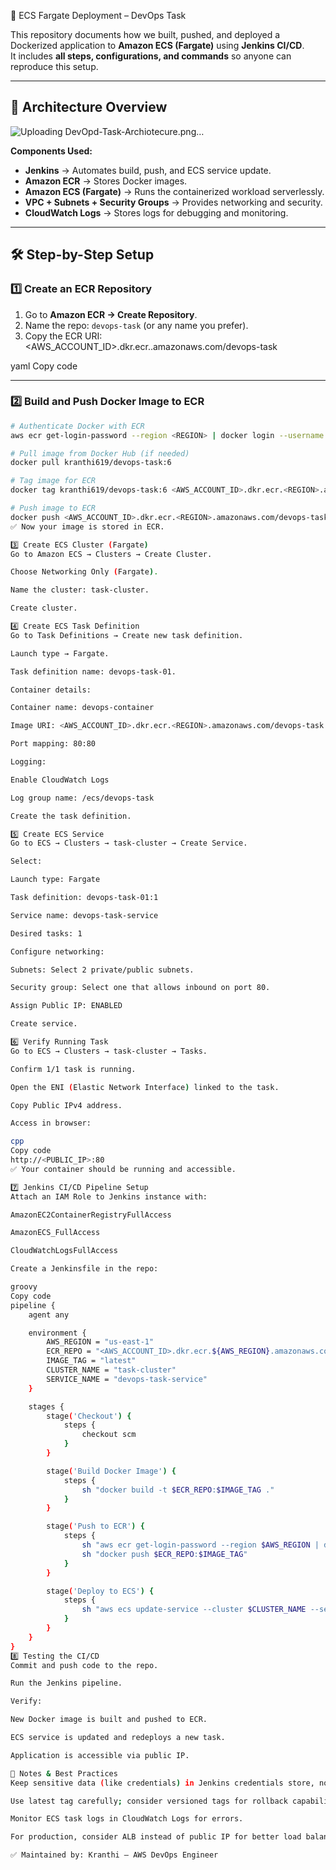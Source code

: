 

 🚀 ECS Fargate Deployment – DevOps Task

This repository documents how we built, pushed, and deployed a Dockerized application to **Amazon ECS (Fargate)** using **Jenkins CI/CD**.  
It includes **all steps, configurations, and commands** so anyone can reproduce this setup.

---

## 📌 Architecture Overview
![Uploading DevOpd-Task-Archiotecure.png…]()


**Components Used:**
- **Jenkins** → Automates build, push, and ECS service update.
- **Amazon ECR** → Stores Docker images.
- **Amazon ECS (Fargate)** → Runs the containerized workload serverlessly.
- **VPC + Subnets + Security Groups** → Provides networking and security.
- **CloudWatch Logs** → Stores logs for debugging and monitoring.

---

## 🛠️ Step-by-Step Setup

### 1️⃣ Create an ECR Repository
1. Go to **Amazon ECR → Create Repository**.
2. Name the repo: `devops-task` (or any name you prefer).
3. Copy the ECR URI:  
<AWS_ACCOUNT_ID>.dkr.ecr.<REGION>.amazonaws.com/devops-task

yaml
Copy code

---

### 2️⃣ Build and Push Docker Image to ECR
```bash
# Authenticate Docker with ECR
aws ecr get-login-password --region <REGION> | docker login --username AWS --password-stdin <AWS_ACCOUNT_ID>.dkr.ecr.<REGION>.amazonaws.com

# Pull image from Docker Hub (if needed)
docker pull kranthi619/devops-task:6

# Tag image for ECR
docker tag kranthi619/devops-task:6 <AWS_ACCOUNT_ID>.dkr.ecr.<REGION>.amazonaws.com/devops-task:6

# Push image to ECR
docker push <AWS_ACCOUNT_ID>.dkr.ecr.<REGION>.amazonaws.com/devops-task:6
✅ Now your image is stored in ECR.

3️⃣ Create ECS Cluster (Fargate)
Go to Amazon ECS → Clusters → Create Cluster.

Choose Networking Only (Fargate).

Name the cluster: task-cluster.

Create cluster.

4️⃣ Create ECS Task Definition
Go to Task Definitions → Create new task definition.

Launch type → Fargate.

Task definition name: devops-task-01.

Container details:

Container name: devops-container

Image URI: <AWS_ACCOUNT_ID>.dkr.ecr.<REGION>.amazonaws.com/devops-task:6

Port mapping: 80:80

Logging:

Enable CloudWatch Logs

Log group name: /ecs/devops-task

Create the task definition.

5️⃣ Create ECS Service
Go to ECS → Clusters → task-cluster → Create Service.

Select:

Launch type: Fargate

Task definition: devops-task-01:1

Service name: devops-task-service

Desired tasks: 1

Configure networking:

Subnets: Select 2 private/public subnets.

Security group: Select one that allows inbound on port 80.

Assign Public IP: ENABLED

Create service.

6️⃣ Verify Running Task
Go to ECS → Clusters → task-cluster → Tasks.

Confirm 1/1 task is running.

Open the ENI (Elastic Network Interface) linked to the task.

Copy Public IPv4 address.

Access in browser:

cpp
Copy code
http://<PUBLIC_IP>:80
✅ Your container should be running and accessible.

7️⃣ Jenkins CI/CD Pipeline Setup
Attach an IAM Role to Jenkins instance with:

AmazonEC2ContainerRegistryFullAccess

AmazonECS_FullAccess

CloudWatchLogsFullAccess

Create a Jenkinsfile in the repo:

groovy
Copy code
pipeline {
    agent any

    environment {
        AWS_REGION = "us-east-1"
        ECR_REPO = "<AWS_ACCOUNT_ID>.dkr.ecr.${AWS_REGION}.amazonaws.com/devops-task"
        IMAGE_TAG = "latest"
        CLUSTER_NAME = "task-cluster"
        SERVICE_NAME = "devops-task-service"
    }

    stages {
        stage('Checkout') {
            steps {
                checkout scm
            }
        }

        stage('Build Docker Image') {
            steps {
                sh "docker build -t $ECR_REPO:$IMAGE_TAG ."
            }
        }

        stage('Push to ECR') {
            steps {
                sh "aws ecr get-login-password --region $AWS_REGION | docker login --username AWS --password-stdin $ECR_REPO"
                sh "docker push $ECR_REPO:$IMAGE_TAG"
            }
        }

        stage('Deploy to ECS') {
            steps {
                sh "aws ecs update-service --cluster $CLUSTER_NAME --service $SERVICE_NAME --force-new-deployment"
            }
        }
    }
}
8️⃣ Testing the CI/CD
Commit and push code to the repo.

Run the Jenkins pipeline.

Verify:

New Docker image is built and pushed to ECR.

ECS service is updated and redeploys a new task.

Application is accessible via public IP.

📜 Notes & Best Practices
Keep sensitive data (like credentials) in Jenkins credentials store, not in the pipeline file.

Use latest tag carefully; consider versioned tags for rollback capability.

Monitor ECS task logs in CloudWatch Logs for errors.

For production, consider ALB instead of public IP for better load balancing.

✅ Maintained by: Kranthi – AWS DevOps Engineer
